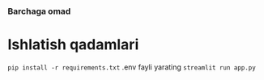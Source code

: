 ### Barchaga omad

# Ishlatish qadamlari

`pip install -r requirements.txt` .env fayli yarating
`streamlit run app.py`